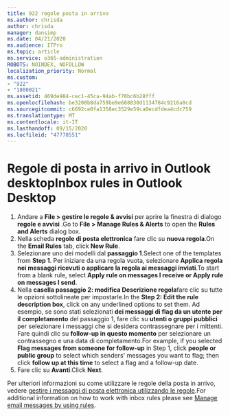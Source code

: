 ```yaml
---
title: 922 regole posta in arrivo
ms.author: chrisda
author: chrisda
manager: dansimp
ms.date: 04/21/2020
ms.audience: ITPro
ms.topic: article
ms.service: o365-administration
ROBOTS: NOINDEX, NOFOLLOW
localization_priority: Normal
ms.custom:
- "922"
- "1800021"
ms.assetid: 469de984-cec1-45ca-94ab-f70bc6b28fff
ms.openlocfilehash: be3200b8da759be9e688030d1134784c9216a0cd
ms.sourcegitcommit: c6692ce0fa1358ec3529e59ca0ecdfdea4cdc759
ms.translationtype: MT
ms.contentlocale: it-IT
ms.lasthandoff: 09/15/2020
ms.locfileid: "47778551"
---
```

# <a name="inbox-rules-in-outlook-desktop"></a><span data-ttu-id="a6492-102">Regole di posta in arrivo in Outlook desktop</span><span class="sxs-lookup"><span data-stu-id="a6492-102">Inbox rules in Outlook Desktop</span></span>

1. <span data-ttu-id="a6492-103">Andare a **File > gestire le regole & avvisi** per aprire la finestra di dialogo **regole e avvisi** .</span><span class="sxs-lookup"><span data-stu-id="a6492-103">Go to **File > Manage Rules & Alerts** to open the **Rules and Alerts** dialog box.</span></span>
2. <span data-ttu-id="a6492-104">Nella scheda **regole di posta elettronica** fare clic su **nuova regola**.</span><span class="sxs-lookup"><span data-stu-id="a6492-104">On the **Email Rules** tab, click **New Rule**.</span></span>
3. <span data-ttu-id="a6492-105">Selezionare uno dei modelli dal **passaggio 1**.</span><span class="sxs-lookup"><span data-stu-id="a6492-105">Select one of the templates from **Step 1**.</span></span> <span data-ttu-id="a6492-106">Per iniziare da una regola vuota, selezionare **Applica regola nei messaggi ricevuti o applicare la regola ai messaggi inviati**.</span><span class="sxs-lookup"><span data-stu-id="a6492-106">To start from a blank rule, select **Apply rule on messages I receive or Apply rule on messages I send**.</span></span>
4. <span data-ttu-id="a6492-107">Nella **casella passaggio 2: modifica Descrizione regola**fare clic su tutte le opzioni sottolineate per impostarle.</span><span class="sxs-lookup"><span data-stu-id="a6492-107">In the **Step 2: Edit the rule description box**, click on any underlined options to set them.</span></span> <span data-ttu-id="a6492-108">Ad esempio, se sono stati selezionati **dei messaggi di flag da un utente per il completamento** del passaggio 1, fare clic su **utenti o gruppi pubblici** per selezionare i messaggi che si desidera contrassegnare per i mittenti. Fare quindi clic su **follow-up in questo momento** per selezionare un contrassegno e una data di completamento.</span><span class="sxs-lookup"><span data-stu-id="a6492-108">For example, if you selected **Flag messages from someone for follow-up** in Step 1, click **people or public group** to select which senders' messages you want to flag; then click **follow up at this time** to select a flag and a follow-up date.</span></span>
5. <span data-ttu-id="a6492-109">Fare clic su **Avanti**.</span><span class="sxs-lookup"><span data-stu-id="a6492-109">Click **Next**.</span></span>

<span data-ttu-id="a6492-110">Per ulteriori informazioni su come utilizzare le regole della posta in arrivo, vedere [gestire i messaggi di posta elettronica utilizzando le regole](https://support.office.com/article/manage-email-messages-by-using-rules-c24f5dea-9465-4df4-ad17-a50704d66c59).</span><span class="sxs-lookup"><span data-stu-id="a6492-110">For additional information on how to work with inbox rules please see [Manage email messages by using rules](https://support.office.com/article/manage-email-messages-by-using-rules-c24f5dea-9465-4df4-ad17-a50704d66c59).</span></span>
